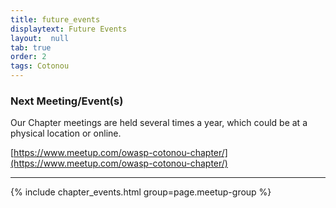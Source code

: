 ```yaml
---
title: future_events
displaytext: Future Events
layout:  null
tab: true
order: 2
tags: Cotonou
---
```



### Next Meeting/Event(s)
Our Chapter meetings are held several times a year, which could be at a physical location or online.

[https://www.meetup.com/owasp-cotonou-chapter/](https://www.meetup.com/owasp-cotonou-chapter/)

---

{% include chapter_events.html group=page.meetup-group %}




